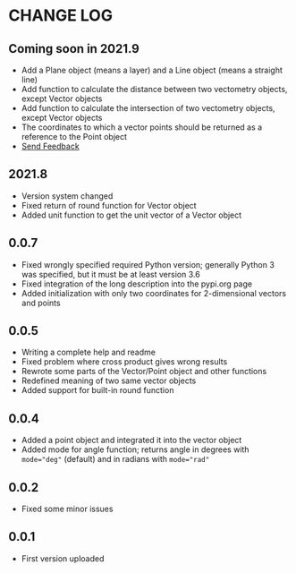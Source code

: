 
# CHANGE LOG

## Coming soon in 2021.9

* Add a Plane object (means a layer) and a Line object (means a straight line)
* Add function to calculate the distance between two vectometry objects, except Vector objects
* Add function to calculate the intersection of two vectometry objects, except Vector objects
* The coordinates to which a vector points should be returned as a reference to the Point object
* [Send Feedback](https://forms.office.com/r/CbG2G1aCDf)

## 2021.8

* Version system changed
* Fixed return of round function for Vector object
* Added unit function to get the unit vector of a Vector object

## 0.0.7

* Fixed wrongly specified required Python version; generally Python 3 was specified, but it must be at least version 3.6
* Fixed integration of the long description into the pypi.org page
* Added initialization with only two coordinates for 2-dimensional vectors and points

## 0.0.5

* Writing a complete help and readme
* Fixed problem where cross product gives wrong results
* Rewrote some parts of the Vector/Point object and other functions
* Redefined meaning of two same vector objects
* Added support for built-in round function

## 0.0.4

* Added a point object and integrated it into the vector object
* Added mode for angle function; returns angle in degrees with `mode="deg"` (default) and in radians with `mode="rad"`

## 0.0.2

* Fixed some minor issues

## 0.0.1

* First version uploaded
